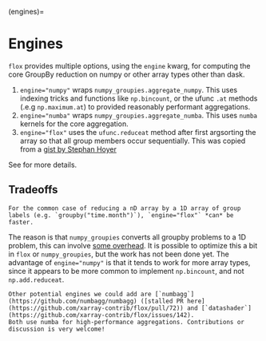 (engines)=
# Engines

`flox` provides multiple options, using the `engine` kwarg, for computing the core GroupBy reduction on numpy or other array types other than dask.

1. `engine="numpy"` wraps `numpy_groupies.aggregate_numpy`. This uses indexing tricks and functions like `np.bincount`, or the ufunc `.at` methods
   (.e.g `np.maximum.at`) to provided reasonably performant aggregations.
1. `engine="numba"` wraps `numpy_groupies.aggregate_numba`. This uses `numba` kernels for the core aggregation.
1. `engine="flox"` uses the `ufunc.reduceat` method after first argsorting the array so that all group members occur sequentially. This was copied from
    a [gist by Stephan Hoyer](https://gist.github.com/shoyer/f538ac78ae904c936844)

See [](arrays) for more details.

## Tradeoffs

    For the common case of reducing a nD array by a 1D array of group labels (e.g. `groupby("time.month")`), `engine="flox"` *can* be faster.
The reason is that `numpy_groupies` converts all groupby problems to a 1D problem, this can involve [some overhead](https://github.com/ml31415/numpy-groupies/pull/46).
It is possible to optimize this a bit in `flox` or `numpy_groupies`, but the work has not been done yet.
The advantage of `engine="numpy"` is that it tends to work for more array types, since it appears to be more common to implement `np.bincount`, and not `np.add.reduceat`.

```{tip}
Other potential engines we could add are [`numbagg`](https://github.com/numbagg/numbagg) ([stalled PR here](https://github.com/xarray-contrib/flox/pull/72)) and [`datashader`](https://github.com/xarray-contrib/flox/issues/142).
Both use numba for high-performance aggregations. Contributions or discussion is very welcome!
```
